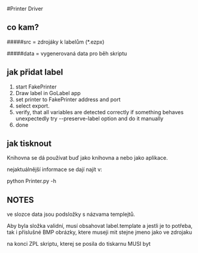 #Printer Driver

## co kam?
#####src = zdrojáky k labelům (*.ezpx)

#####data = vygenerovaná data pro běh skriptu


## jak přidat label

1. start FakePrinter
2. Draw label in GoLabel app
3. set printer to FakePrinter address and port
4. select export.
5. verify, that all variables are detected correctly
    if something behaves unexpectedly try --preserve-label option and do it manually
8. done


## jak tisknout
Knihovna se dá používat buď jako knihovna a nebo jako aplikace.

nejaktuálnější informace se dají najít v:

python Printer.py -h


## NOTES
ve slozce data jsou podsložky s názvama templejtů.

Aby byla složka validní, musí obsahovat label.template a jestli je to 
potřeba, tak i příslušné BMP obrázky, ktere museji mit stejne jmeno jako ve zdrojaku

na konci ZPL skriptu, kterej se posila do tiskarnu MUSI byt 





